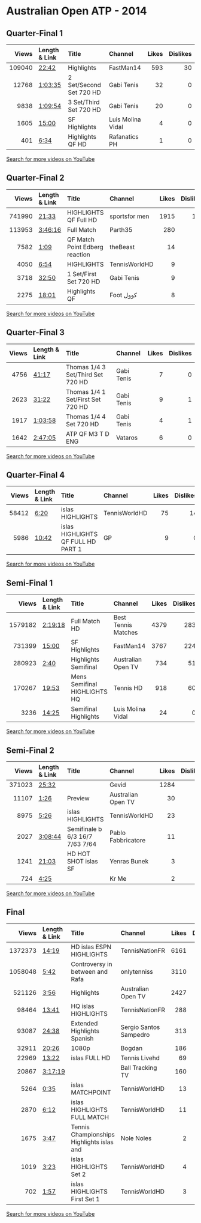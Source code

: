 
# Australian Open ATP - 2014

## Quarter-Final 1
|   Views | Length & Link                                          | Title                   | Channel           |   Likes |   Dislikes |
|--------:|:-------------------------------------------------------|:------------------------|:------------------|--------:|-----------:|
|  109040 | [22:42](https://www.youtube.com/watch?v=ZtDJx61zA_s)   | Highlights              | FastMan14         |     593 |         30 |
|   12768 | [1:03:35](https://www.youtube.com/watch?v=1yEpR1Ki8HM) | 2 Set/Second Set 720 HD | Gabi Tenis        |      32 |          0 |
|    9838 | [1:09:54](https://www.youtube.com/watch?v=WjsEy-0PLXU) | 3 Set/Third Set 720 HD  | Gabi Tenis        |      20 |          0 |
|    1605 | [15:00](https://www.youtube.com/watch?v=_Fu_IddZcfk)   | SF Highlights           | Luis Molina Vidal |       4 |          0 |
|     401 | [6:34](https://www.youtube.com/watch?v=KJDpqRQ_BU4)    | Highlights QF    HD     | Rafanatics PH     |       1 |          0 |

[Search for more videos on YouTube](https://www.youtube.com/results?search_query=%22australian+open%22+%22Nadal%22+%22Dimitrov%22+%222014%22+%22highlights%22)     

## Quarter-Final 2
|   Views | Length & Link                                          | Title                            | Channel       |   Likes |   Dislikes |
|--------:|:-------------------------------------------------------|:---------------------------------|:--------------|--------:|-----------:|
|  741990 | [21:33](https://www.youtube.com/watch?v=pAqynOD_-AA)   | HIGHLIGHTS QF Full HD            | sportsfor men |    1915 |        112 |
|  113953 | [3:46:16](https://www.youtube.com/watch?v=ki4y02V7HpY) | Full Match                       | Parth35       |     280 |         13 |
|    7582 | [1:09](https://www.youtube.com/watch?v=VbmOAg0-2t8)    | QF  Match Point  Edberg reaction | theBeast      |      14 |          0 |
|    4050 | [6:54](https://www.youtube.com/watch?v=wRlAVLRm4GA)    | HIGHLIGHTS                       | TennisWorldHD |       9 |          0 |
|    3718 | [32:50](https://www.youtube.com/watch?v=eGpxIlxBiMI)   | 1 Set/First Set 720 HD           | Gabi Tenis    |       9 |          0 |
|    2275 | [18:01](https://www.youtube.com/watch?v=ea7xGomSQVc)   | Highlights    QF                 | Foot كوول     |       8 |          1 |

[Search for more videos on YouTube](https://www.youtube.com/results?search_query=%22australian+open%22+%22Federer%22+%22Murray%22+%222014%22+%22highlights%22)     

## Quarter-Final 3
|   Views | Length & Link                                          | Title                                | Channel    |   Likes |   Dislikes |
|--------:|:-------------------------------------------------------|:-------------------------------------|:-----------|--------:|-----------:|
|    4756 | [41:17](https://www.youtube.com/watch?v=O9OdW588V-c)   | Thomas    1/4 3 Set/Third Set 720 HD | Gabi Tenis |       7 |          0 |
|    2623 | [31:22](https://www.youtube.com/watch?v=hpIdW9nMcdA)   | Thomas    1/4 1 Set/First Set 720 HD | Gabi Tenis |       9 |          1 |
|    1917 | [1:03:58](https://www.youtube.com/watch?v=fDJuiwQ1o9w) | Thomas    1/4 4 Set 720 HD           | Gabi Tenis |       4 |          1 |
|    1642 | [2:47:05](https://www.youtube.com/watch?v=6Jx6m9Ssvtw) | ATP   QF M3 T D  ENG                 | Vataros    |       6 |          0 |

[Search for more videos on YouTube](https://www.youtube.com/results?search_query=%22australian+open%22+%22Berdych%22+%22Ferrer%22+%222014%22+%22highlights%22)     

## Quarter-Final 4
|   Views | Length & Link                                        | Title                                 | Channel       |   Likes |   Dislikes |
|--------:|:-----------------------------------------------------|:--------------------------------------|:--------------|--------:|-----------:|
|   58412 | [6:20](https://www.youtube.com/watch?v=LF1VedB1heo)  | islas     HIGHLIGHTS                  | TennisWorldHD |      75 |         14 |
|    5986 | [10:42](https://www.youtube.com/watch?v=1vZQo4usfJs) | islas    HIGHLIGHTS QF FULL HD PART 1 | GP            |       9 |          0 |

[Search for more videos on YouTube](https://www.youtube.com/results?search_query=%22australian+open%22+%22Wawrinka%22+%22Djokovic%22+%222014%22+%22highlights%22)     

## Semi-Final 1
|   Views | Length & Link                                          | Title                            | Channel             |   Likes |   Dislikes |
|--------:|:-------------------------------------------------------|:---------------------------------|:--------------------|--------:|-----------:|
| 1579182 | [2:19:18](https://www.youtube.com/watch?v=q7AiwWwiF_k) | Full Match HD                    | Best Tennis Matches |    4379 |        283 |
|  731399 | [15:00](https://www.youtube.com/watch?v=8Yv6JqAtEZY)   | SF Highlights                    | FastMan14           |    3767 |        224 |
|  280923 | [2:40](https://www.youtube.com/watch?v=7fFaCTcz0Kk)    | Highlights Semifinal             | Australian Open TV  |     734 |         51 |
|  170267 | [19:53](https://www.youtube.com/watch?v=y-4jnbGTMMw)   | Mens  Semifinal    HIGHLIGHTS HQ | Tennis HD           |     918 |         60 |
|    3236 | [14:25](https://www.youtube.com/watch?v=zoeeIkPQ3sU)   | Semifinal Highlights             | Luis Molina Vidal   |      24 |          0 |

[Search for more videos on YouTube](https://www.youtube.com/results?search_query=%22australian+open%22+%22Nadal%22+%22Federer%22+%222014%22+%22highlights%22)     

## Semi-Final 2
|   Views | Length & Link                                          | Title                                   | Channel            |   Likes |   Dislikes |
|--------:|:-------------------------------------------------------|:----------------------------------------|:-------------------|--------:|-----------:|
|  371023 | [25:32](https://www.youtube.com/watch?v=hXKrmuZMd1c)   |                                         | Gevid              |    1284 |         63 |
|   11107 | [1:26](https://www.youtube.com/watch?v=AcVHgfjRWwc)    | Preview                                 | Australian Open TV |      30 |          1 |
|    8975 | [5:26](https://www.youtube.com/watch?v=z_7qq4qfCCQ)    | islas     HIGHLIGHTS                    | TennisWorldHD      |      23 |          1 |
|    2027 | [3:08:44](https://www.youtube.com/watch?v=cLYztU-2VpU) | Semifinale    b   6/3  16/7  7/63  7/64 | Pablo Fabbricatore |      11 |          0 |
|    1241 | [21:03](https://www.youtube.com/watch?v=Oz_inLdi08A)   | HD  HOT SHOT islas      SF              | Yenras Bunek       |       3 |          1 |
|     724 | [4:25](https://www.youtube.com/watch?v=QFH0XP6VhDM)    |                                         | Kr Me              |       2 |          0 |

[Search for more videos on YouTube](https://www.youtube.com/results?search_query=%22australian+open%22+%22Wawrinka%22+%22Berdych%22+%222014%22+%22highlights%22)     

## Final
|   Views | Length & Link                                          | Title                                        | Channel                |   Likes |   Dislikes |
|--------:|:-------------------------------------------------------|:---------------------------------------------|:-----------------------|--------:|-----------:|
| 1372373 | [14:19](https://www.youtube.com/watch?v=pmCOgJgl-l8)   | HD islas      ESPN  HIGHLIGHTS               | TennisNationFR         |    6161 |        321 |
| 1058048 | [5:42](https://www.youtube.com/watch?v=mtfyaG8SRJA)    | Controversy in     between   and Rafa        | onlytenniss            |    3110 |        168 |
|  521126 | [3:56](https://www.youtube.com/watch?v=9aACpPSdIpI)    | Highlights                                   | Australian Open TV     |    2427 |         99 |
|   98464 | [13:41](https://www.youtube.com/watch?v=RZXkdFlwYT0)   | HQ islas       HIGHLIGHTS                    | TennisNationFR         |     288 |         21 |
|   93087 | [24:38](https://www.youtube.com/watch?v=Bqhz6Nqt2Dk)   | Extended Highlights Spanish                  | Sergio Santos Sampedro |     313 |         19 |
|   32911 | [20:26](https://www.youtube.com/watch?v=l5UD4NPEubw)   | 1080p                                        | Bogdan                 |     186 |          6 |
|   22969 | [13:22](https://www.youtube.com/watch?v=_fbKmvG83zo)   | islas      FULL HD                           | Tennis Livehd          |      69 |         25 |
|   20867 | [3:17:19](https://www.youtube.com/watch?v=MmGjWB7oTBo) |                                              | Ball Tracking TV       |     160 |          4 |
|    5264 | [0:35](https://www.youtube.com/watch?v=8zfZFkyGc1Q)    | islas    MATCHPOINT                          | TennisWorldHD          |      13 |          0 |
|    2870 | [6:12](https://www.youtube.com/watch?v=5nAyqY5QugI)    | islas    HIGHLIGHTS  FULL MATCH              | TennisWorldHD          |      11 |          0 |
|    1675 | [3:47](https://www.youtube.com/watch?v=J17YK4Ul2qE)    | Tennis Championships  Highlights  islas  and | Nole Noles             |       2 |          0 |
|    1019 | [3:23](https://www.youtube.com/watch?v=uO3owevwwXM)    | islas    HIGHLIGHTS  Set 2                   | TennisWorldHD          |       4 |          0 |
|     702 | [1:57](https://www.youtube.com/watch?v=-a1_ds2UpgU)    | islas    HIGHLIGHTS  First Set 1             | TennisWorldHD          |       3 |          0 |

[Search for more videos on YouTube](https://www.youtube.com/results?search_query=%22australian+open%22+%22Wawrinka%22+%22Nadal%22+%222014%22+%22highlights%22)     

